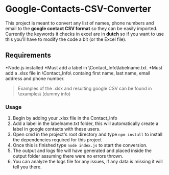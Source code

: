 # Google-Contacts-CSV-Converter

This project is meant to convert any list of names, phone numbers and email to the **google contact CSV format** so they can be easily imported. 
Currently the keywords it checks in excel are in **dutch** so if you want to use this you'll have to modify the code a bit (or the Excel file). 

## Requirements
*Node.js installed
*Must add a label in \Contact_Info\labelname.txt.
*Must add a .xlsx file in \Contact_Info\ containg first name, last name, email address and phone number.
>Examples of the .xlsx and resulting google CSV can be found in \examples\ (dummy info)


### Usage
1. Begin by adding your .xlsx file in the Contact_Info 
2. Add a label in the labelname.txt folder, this will automatically create a label in google contacts with these users. 
3. Open cmd in the project's root directory and type `npm install` to install the dependencies required for this project
4. Once this is finished type `node index.js` to start the conversion.
4. The output and logs file will have generated and placed inside the output folder assuming there were no errors thrown.
5. You can analyze the logs file for any issues, if any data is missing it will tell you there. 
